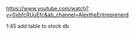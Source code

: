 https://www.youtube.com/watch?v=0xbfcRUuEfc&ab_channel=AlextheEntreprenerd

1:45 add table to stock db